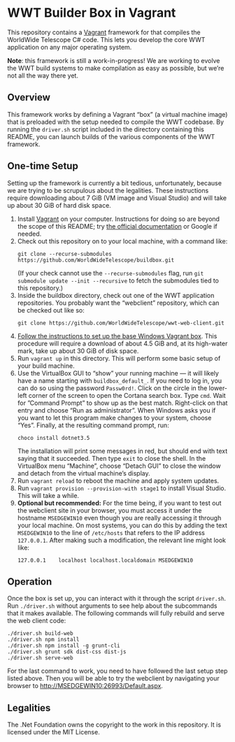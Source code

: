 # WWT Builder Box in Vagrant

This repository contains a [Vagrant](https://www.vagrantup.com/) framework for
that compiles the WorldWide Telescope C# code. This lets you develop the core
WWT application on any major operating system.

**Note**: this framework is still a work-in-progress! We are working to evolve
the WWT build systems to make compilation as easy as possible, but we’re not
all the way there yet.

## Overview

This framework works by defining a Vagrant “box” (a virtual machine image)
that is preloaded with the setup needed to compile the WWT codebase. By
running the `driver.sh` script included in the directory containing this
README, you can launch builds of the various components of the WWT framework.

## One-time Setup

Setting up the framework is currently a bit tedious, unfortunately, because we
are trying to be scrupulous about the legalities. These instructions require
downloading about 7 GiB (VM image and Visual Studio) and will take up about 30
GiB of hard disk space.

1. Install [Vagrant](https://www.vagrantup.com/) on your computer.
   Instructions for doing so are beyond the scope of this README; try
   [the official documentation](https://www.vagrantup.com/docs/installation/)
   or Google if needed.
2. Check out this repository on to your local machine, with a command like:
   ```
   git clone --recurse-submodules https://github.com/WorldWideTelescope/buildbox.git
   ```
   (If your check cannot use the `--recurse-submodules` flag, run `git
   submodule update --init --recursive` to fetch the submodules tied to this
   repository.)
3. Inside the buildbox directory, check out one of the WWT application
   repositories. You probably want the “webclient” repository, which can be
   checked out like so:
   ```
   git clone https://github.com/WorldWideTelescope/wwt-web-client.git
   ```
4. [Follow the instructions to set up the base Windows Vagrant box](https://github.com/pkgw/msedgewin10-newssh-box#instructions).
   This procedure will require a download of about 4.5 GiB and, at its
   high-water mark, take up about 30 GiB of disk space.
5. Run `vagrant up` in this directory. This will perform some basic setup of
   your build machine.
6. Use the VirtualBox GUI to “show” your running machine — it will likely have
   a name starting with `buildbox_default_`. If you need to log in, you can do
   so using the password `Passw0rd!`. Click on the circle in the lower-left
   corner of the screen to open the Cortana search box. Type `cmd`. Wait for
   ”Command Prompt” to show up as the best match. Right-click on that entry
   and choose “Run as administrator”. When Windows asks you if you want to let
   this program make changes to your system, choose “Yes”. Finally, at the
   resulting command prompt, run:
   ```
   choco install dotnet3.5
   ```
   The installation will print some messages in red, but should end with text
   saying that it succeeded. Then type `exit` to close the shell. In the
   VirtualBox menu “Machine”, choose “Detach GUI” to close the window and
   detach from the virtual machine’s display.
7. Run `vagrant reload` to reboot the machine and apply system updates.
8. Run `vagrant provision --provision-with stage1` to install Visual Studio.
   This will take a while.
9. **Optional but recommended:** For the time being, if you want to test out
   the webclient site in your browser, you must access it under the hostname
   `MSEDGEWIN10` even though you are really accessing it through your local
   machine. On most systems, you can do this by adding the text `MSEDGEWIN10`
   to the line of `/etc/hosts` that refers to the IP address `127.0.0.1`.
   After making such a modification, the relevant line might look like:
   ```
   127.0.0.1    localhost localhost.localdomain MSEDGEWIN10
   ```

## Operation

Once the box is set up, you can interact with it through the script
`driver.sh`. Run `./driver.sh` without arguments to see help about the
subcommands that it makes available. The following commands will fully rebuild and serve
the web client code:

```
./driver.sh build-web
./driver.sh npm install
./driver.sh npm install -g grunt-cli
./driver.sh grunt sdk dist-css dist-js
./driver.sh serve-web
```

For the last command to work, you need to have followed the last setup step
listed above. Then you will be able to try the webclient by navigating your
browser to <http://MSEDGEWIN10:26993/Default.aspx>.


## Legalities

The .Net Foundation owns the copyright to the work in this repository. It is
licensed under the MIT License.
